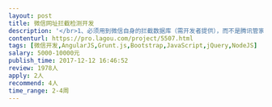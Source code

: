 ```yaml
---                
layout: post       
title: 微信网址拦截检测开发           
description: '</br>1、必须用到微信自身的拦截数据库（需开发者提供），而不是腾讯管家的，因为检测结果不同</br>2、不依赖任何第三方平台进行查询</br>3、用node.js做api接口，需要用到验证key</br>4、查询速度越快越好</br>5、需要做一个批量查询测试工具，以便检测接口性能（建议用node.js做）</br>'     
contenturl: https://pro.lagou.com/project/5507.html      
tags: [微信开发,AngularJS,Grunt.js,Bootstrap,JavaScript,jQuery,NodeJS]            
salary: 5000-10000元          
publish_time: 2017-12-12 16:46:52         
review: 1978人                   
apply: 2人                   
recommend: 4人                   
time_range: 2-4周              
---                 
```

